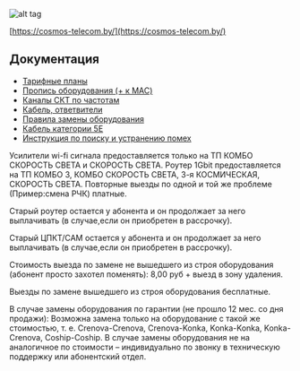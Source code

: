 ![alt tag](https://raw.githubusercontent.com/group4skt/help.github.io/main/logo-new.png)

[https://cosmos-telecom.by/](https://cosmos-telecom.by/)

Документация
-------------------------------
- <a href="tarifs.html" >Тарифные планы</a>
- <a href="propiska_mac.html" >Пропись оборудования (+ к MAC)</a>
 - <a href="Chastotny_plan.pdf" >Каналы СКТ по частотам</a>
  - <a href="Кабель, ответвители.pdf" > Кабель, ответвители</a>
 - <a href="Pravila.pdf" >Правила замены оборудования</a>
 -  <a href="Кабель категории 5e.pdf" >Кабель категории 5E</a>
 - <a href="Устранение помех. Инструкция.pdf" >Инструкция по поиску и устранению помех</a>

 Усилители wi-fi сигнала предоставляется только на ТП КОМБО СКОРОСТЬ СВЕТА и
СКОРОСТЬ СВЕТА.
 Роутер 1Gbit предоставляется на ТП КОМБО 3, КОМБО СКОРОСТЬ СВЕТА, 3-я КОСМИЧЕСКАЯ,
СКОРОСТЬ СВЕТА.
 Повторные выезды по одной и той же проблеме (Пример:смена РЧК) платные.

 Старый роутер остается у абонента и он продолжает за него выплачивать 
(в случае,если он приобретен в рассрочку).

 Старый ЦПКТ/САМ остается у абонента и он продолжает за него выплачивать
(в случае,если он приобретен в рассрочку).

 Стоимость выезда по замене не вышедшего из строя оборудования (абонент просто
захотел поменять): 8,00 руб + выезд в зону удаления.

 Выезды по замене вышедшего из строя оборудования бесплатные.

В случае замены оборудования по гарантии (не прошло 12 мес. со дня продажи):
Возможна замена только на оборудование с такой же стоимостью, т. е.
Crenova-Crenova, Crenova-Konka, Konka-Konka, Konka-Crenova, Coship-Coship.
В случае замены оборудования не на аналогичное по стоимости –
индивидуально по звонку в техническую поддержку или абонентский отдел.



